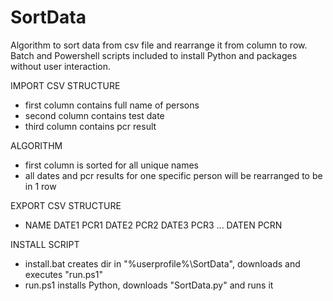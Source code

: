 # SortData

Algorithm to sort data from csv file and rearrange it from column to row. Batch and Powershell scripts included to install Python and packages without user interaction.

IMPORT CSV STRUCTURE
- first column contains full name of persons
- second column contains test date
- third column contains pcr result

ALGORITHM
- first column is sorted for all unique names
- all dates and pcr results for one specific person will be rearranged to be in 1 row

EXPORT CSV STRUCTURE
- NAME DATE1 PCR1 DATE2 PCR2 DATE3 PCR3 ... DATEN PCRN

INSTALL SCRIPT
- install.bat creates dir in "%userprofile%\SortData", downloads and executes "run.ps1"
- run.ps1 installs Python, downloads "SortData.py" and runs it
